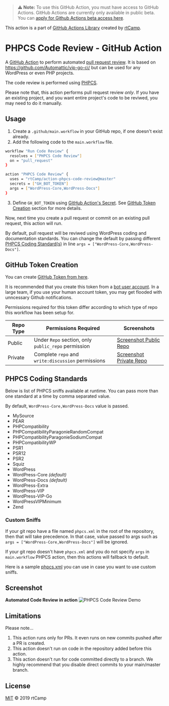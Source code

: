 > **⚠️ Note:** To use this GitHub Action, you must have access to GitHub Actions. GitHub Actions are currently only available in public beta. You can [apply for Github Actions beta access here](https://github.com/features/actions).

This action is a part of [GitHub Actions Library](https://github.com/rtCamp/github-actions-library/) created by [rtCamp](https://github.com/rtCamp/).

# PHPCS Code Review - GitHub Action

A [GitHub Action](https://github.com/features/actions) to perform automated [pull request review](https://help.github.com/en/articles/about-pull-request-reviews). It is based on https://github.com/Automattic/vip-go-ci/ but can be used for any WordPress or even PHP projects.

The code review is performed using [PHPCS](https://github.com/squizlabs/PHP_CodeSniffer).

Please note that, this action performs pull request review *only*. If you have an existing project, and you want entire project's code to be reviwed, you may need to do it manually.

## Usage

1. Create a `.github/main.workflow` in your GitHub repo, if one doesn't exist already.
2. Add the following code to the `main.workflow` file.

```bash
workflow "Run Code Review" {
  resolves = ["PHPCS Code Review"]
  on = "pull_request"
}

action "PHPCS Code Review" {
  uses = "rtCamp/action-phpcs-code-review@master"
  secrets = ["GH_BOT_TOKEN"]
  args = ["WordPress-Core,WordPress-Docs"]
}
```

3. Define `GH_BOT_TOKEN` using [GitHub Action's Secret](https://developer.github.com/actions/creating-workflows/storing-secrets). See [GitHub Token Creation](#github-token-creation) section for more details.

Now, next time you create a pull request or commit on an existing pull request, this action will run.

By default, pull request will be reviwed using WordPress coding and documentation standards. You can change the default by passing different [PHPCS Coding Standard(s)](#phpcs-coding-standards) in line `args = ["WordPress-Core,WordPress-Docs"]`.

## GitHub Token Creation

You can create [GitHub Token from here](https://github.com/settings/tokens).

It is recommended that you create this token from a [bot user account](https://stackoverflow.com/a/29177936/4108721). In a large team, if you use your human account token, you may get flooded with unncessary Github notifications.

Permissions required for this token differ according to which type of repo this workflow has been setup for.

Repo Type | Permissions Required                                | Screenshots
----------|-----------------------------------------------------|-------------------------------------------------------------
Public    | Under `Repo` section, only `public_repo` permission | [Screenshot Public Repo](https://user-images.githubusercontent.com/4115/54978322-01926100-4fc6-11e9-8da5-1e088fa52b34.png)
Private   | Complete `repo` and `write:discussion` permissions  | [Screenshot Private Repo](https://user-images.githubusercontent.com/4115/54978180-86c94600-4fc5-11e9-846e-7d3fd1dfb7e0.png)

## PHPCS Coding Standards

Below is list of PHPCS sniffs available at runtime. You can pass more than one standard at a time by comma separated value.

By default, `WordPress-Core,WordPress-Docs` value is passed.

* MySource
* PEAR
* PHPCompatibility
* PHPCompatibilityParagonieRandomCompat
* PHPCompatibilityParagonieSodiumCompat
* PHPCompatibilityWP
* PSR1
* PSR12
* PSR2
* Squiz
* WordPress
* WordPress-Core _(default)_
* WordPress-Docs _(default)_
* WordPress-Extra
* WordPress-VIP
* WordPress-VIP-Go
* WordPressVIPMinimum
* Zend

### Custom Sniffs

If your git repo have a file named `phpcs.xml` in the root of the repository, then that will take precedence. In that case, value passed to args such as `args = ["WordPress-Core,WordPress-Docs"]` will be ignored.

If your git repo doesn't have `phpcs.xml` and you do not specify `args` in `main.workflow` PHPCS action, then this actions will fallback to default.

Here is a sample [phpcs.xml](https://github.com/rtCamp/github-actions-wordpress-skeleton/blob/master/phpcs.xml) you can use in case you want to use custom sniffs.

## Screenshot

**Automated Code Review in action**
![PHPCS Code Review Demo](https://user-images.githubusercontent.com/8456197/54820322-c55cb900-4cc4-11e9-8ba7-7ed2b2f3c189.png)

## Limitations

Please note...

1. This action runs only for PRs. It even runs on new commits pushed after a PR is created.
2. This action doesn't run on code in the repository added before this action.
3. This action doesn't run for code committed directly to a branch. We highly recommend that you disable direct commits to your main/master branch.

## License

[MIT](LICENSE) © 2019 rtCamp
